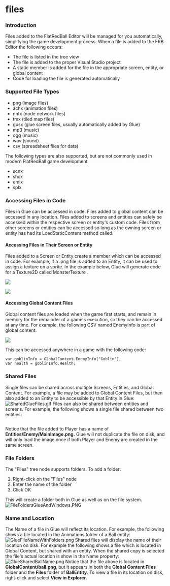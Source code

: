# files

### Introduction

Files added to the FlatRedBall Editor will be managed for you automatically, simplifying the game development process. When a file is added to the FRB Editor the following occurs:

* The file is listed in the tree view
* The file is added to the proper Visual Studio project
* A static member is added for the file in the appropriate screen, entity, or global content
* Code for loading the file is generated automatically

### Supported File Types

* png (image files)
* achx (animation files)
* nntx (node network files)
* tmx (tiled map files)
* gusx (glue screen files, usually automatically added by Glue)
* mp3 (music)
* ogg (music)
* wav (sound)
* csv (spreadsheet files for data)

The following types are also supported, but  are not commonly used in modern FlatRedBall game development

* scnx
* shcx
* emix
* splx

### Accessing Files in Code

Files in Glue can be accessed in code. Files added to global content can be accessed in any location. Files added to screens and entities can safely be accessed within the respective screen or entity's custom code. Files from other screens or entities can be accessed so long as the owning screen or entity has had its LoadStaticContent method called.

#### Accessing Files in Their Screen or Entity

Files added to a Screen or Entity create a member which can be accessed in code. For example, if a .png file is added to an Entity, it can be used to assign a texture on a sprite. In the example below, Glue will generate code for a Texture2D  called MonsterTexture .

![](../../../../media/2016-12-img_5862826fb04fe.png)

![](../../../../media/2016-12-img_586282b3a3374.png)

#### Accessing Global Content Files

Global content files are loaded when the game first starts, and remain in memory for the remainder of a game's execution, so they can be accessed at any time. For example, the following CSV named EnemyInfo is part of global content:

![](../../../../media/2016-07-img_5788253c028d8.png)

This can be accessed anywhere in a game with the following code:

```lang:c#
var goblinInfo = GlobalContent.EnemyInfo["Goblin"];
var health = goblinInfo.Health;
```

### Shared Files

Single files can be shared across multiple Screens, Entities, and Global Content. For example, a file may be added to Global Content Files, but then also added to an Entity to be accessible by that Entity in Glue: ![SharedGlueFiles.gif](../../../../media/migrated_media-SharedGlueFiles.gif) Files can also be shared between entities and screens. For example, the following shows a single file shared between two entities: 

<figure><img src="../../../../media/2016-02-2019-05-27_06-48-58.gif" alt=""><figcaption></figcaption></figure>

 Notice that the file added to Player has a name of **Entities/Enemy/MainImage.png.** Glue will not duplicate the file on disk, and will only load the image once if both Player and Enemy are created in the same screen.

### File Folders

The "Files" tree node supports folders. To add a folder:

1. Right-click on the "Files" node
2. Enter the name of the folder
3. Click OK

This will create a folder both in Glue as well as on the file system. ![FileFoldersGlueAndWindows.PNG](../../../../media/migrated_media-FileFoldersGlueAndWindows.PNG)

### Name and Location

The Name of a file in Glue will reflect its location. For example, the following shows a file located in the Animations folder of a Ball entity: ![GlueFileNameWithFolders.png](../../../../media/migrated_media-GlueFileNameWithFolders.png) Shared files will display the name of their location on disk. For example the following shows a file which is located in Global Content, but shared with an entity. When the shared copy is selected the file's actual location is show in the Name property: ![GlueSharedBallName.png](../../../../media/migrated_media-GlueSharedBallName.png) Notice that the file above is located in **GlobalContent/ball.png**, but it appears in both the **Global Content Files** folder and the **Files** folder of **BallEntity**. To view a file in its location on disk, right-click and select **View in Explorer**. 

<figure><img src="../../../../media/2016-02-2019-05-02_06-48-09.gif" alt=""><figcaption></figcaption></figure>


